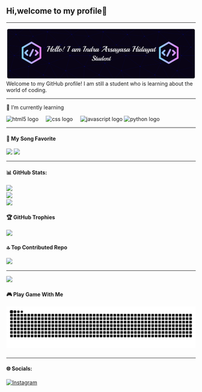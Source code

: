## Hi,welcome to my profile👋

---

![Arsayasa](img/github-header-banner.png)
Welcome to my GitHub profile! I am still a student who is learning about the world of coding.

---

<!--
**Arsayasa/Arsayasa** is a ✨ _special_ ✨ repository because its `README.md` (this file) appears on your GitHub profile.
Here are some ideas to get you started:

- 🔭 I’m currently working on ...
- 🌱 I’m currently learning ...
- 👯 I’m looking to collaborate on ...
- 🤔 I’m looking for help with ...
- 💬 Ask me about ...
- 📫 How to reach me: ...
- 😄 Pronouns: ...
- ⚡ Fun fact: ...
-->

🌱 I’m currently learning

<div align="left">
  <img src="https://cdn.jsdelivr.net/gh/devicons/devicon/icons/html5/html5-original.svg" height="40" alt="html5 logo"  />
  <img width="12" />
  <img src="https://cdn.jsdelivr.net/gh/devicons/devicon/icons/css3/css3-original.svg" height="40" alt="css logo"  />
  <img width="12" />
  <img src="https://cdn.jsdelivr.net/gh/devicons/devicon/icons/javascript/javascript-original.svg" height="40" alt="javascript logo"  />
  <img src="https://cdn.jsdelivr.net/gh/devicons/devicon/icons/python/python-original.svg" height="40" alt="python logo"  />
</div>
  
---

#### 🎵 My Song Favorite

[<img src="https://i.pinimg.com/736x/bf/9f/74/bf9f743a3f9569e8ef24eeab0068c2a0.jpg" height="150">](https://open.spotify.com/track/0eFMbKCRw8KByXyWBw8WO7?si=bcb62e35f0bd4747)
[<img src="https://i.pinimg.com/736x/92/9d/11/929d114cb76f243ae997b05a3eded7d9.jpg" height="150">](https://open.spotify.com/track/3TPvrMAd1hbPRXuHCRX0Pl?si=8aa528a98af04c60)

---

#### 📊 GitHub Stats:

![](https://github-readme-stats.vercel.app/api?username=Arsayasa&theme=github_dark_dimmed&hide_border=false&include_all_commits=true&count_private=true)<br/>
![](https://nirzak-streak-stats.vercel.app/?user=Arsayasa&theme=github_dark_dimmed&hide_border=false)<br/>
![](https://github-readme-stats.vercel.app/api/top-langs/?username=Arsayasa&theme=github_dark_dimmed&hide_border=false&include_all_commits=true&count_private=true&layout=compact)

#### 🏆 GitHub Trophies

![](https://github-profile-trophy.vercel.app/?username=Arsayasa&theme=github_dark&no-frame=false&no-bg=true&margin-w=4)

#### 🔝 Top Contributed Repo

![](https://github-contributor-stats.vercel.app/api?username=Arsayasa&limit=5&theme=github_dark&combine_all_yearly_contributions=true)

---

[![](https://visitcount.itsvg.in/api?id=Arsayasa&icon=0&color=0)](https://visitcount.itsvg.in)

<!-- Proudly created with GPRM ( https://gprm.itsvg.in ) -->

#### 🎮 Play Game With Me

<img src="https://raw.githubusercontent.com/Arsayasa/Arsayasa/output/snake.svg" alt="Snake animation" />

###

---

#### 🌐 Socials:

[![Instagram](https://img.shields.io/badge/Instagram-%23E4405F.svg?logo=Instagram&logoColor=white)](https://instagram.com/dranzzzdd)
